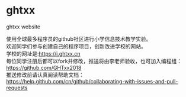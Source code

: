 # ghtxx
ghtxx website

使用全球最多程序员的github社区进行小学信息技术教学实验。<br>
欢迎同学们参与创建自己的程序项目，创新改进学校的网站。<br>
学校的网址是:https://i.ghtxx.cn <br>
每位同学注册后都可以fork并修改，推送将由李老师验收，也可加入编程组：https://github.com/GHTxx2018 <br>
推送修改前请认真阅读帮助文档：https://help.github.com/cn/github/collaborating-with-issues-and-pull-requests <br>
